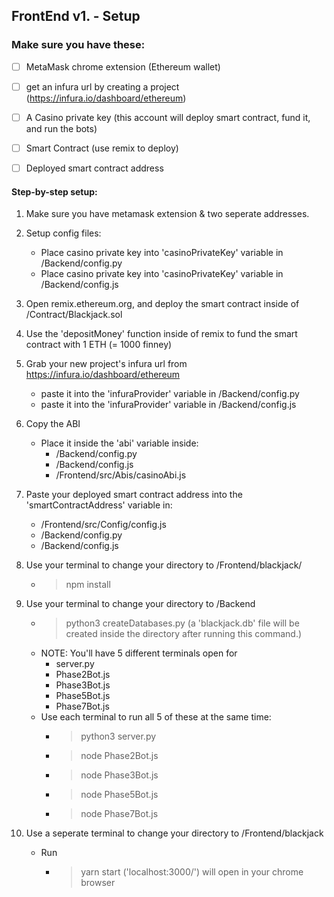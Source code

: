 ## FrontEnd v1. - Setup


### Make sure you have these:
 
 - [ ] MetaMask chrome extension (Ethereum wallet)
 - [ ] get an infura url by creating a project (https://infura.io/dashboard/ethereum)
 - [ ] A Casino private key (this account will deploy smart contract, fund it, and run the bots)
 - [ ] Smart Contract (use remix to deploy)
 - [ ] Deployed smart contract address


#### Step-by-step setup:

1. Make sure you have metamask extension & two seperate addresses.
2. Setup config files:
     - Place casino private key into 'casinoPrivateKey' variable in /Backend/config.py
     - Place casino private key into 'casinoPrivateKey' variable in /Backend/config.js
3. Open remix.ethereum.org, and deploy the smart contract inside of /Contract/Blackjack.sol
4. Use the 'depositMoney' function inside of remix to fund the smart contract with 1 ETH (= 1000 finney)
5. Grab your new project's infura url from https://infura.io/dashboard/ethereum
     - paste it into the 'infuraProvider' variable in /Backend/config.py
     - paste it into the 'infuraProvider' variable in /Backend/config.js
6. Copy the ABI
     - Place it inside the 'abi' variable inside:
          - /Backend/config.py
          - /Backend/config.js
          - /Frontend/src/Abis/casinoAbi.js

7. Paste your deployed smart contract address into the 'smartContractAddress' variable in:
     - /Frontend/src/Config/config.js
     - /Backend/config.py
     - /Backend/config.js

8. Use your terminal to change your directory to /Frontend/blackjack/
     - > npm install
9. Use your terminal to change your directory to /Backend
     - > python3 createDatabases.py (a 'blackjack.db' file will be created inside the directory after running this command.)
     -  NOTE: You'll have 5 different terminals open for
          - server.py
          - Phase2Bot.js
          - Phase3Bot.js
          - Phase5Bot.js
          - Phase7Bot.js
     - Use each terminal to run all 5 of these at the same time:
          - > python3 server.py
          - > node Phase2Bot.js
          - > node Phase3Bot.js
          - > node Phase5Bot.js
          - > node Phase7Bot.js
10. Use a seperate terminal to change your directory to /Frontend/blackjack
     - Run 
          - > yarn start ('localhost:3000/') will open in your chrome browser

     


